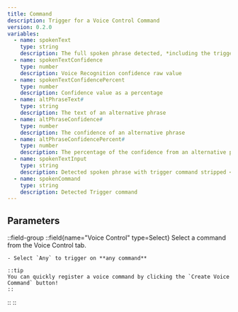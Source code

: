 ```yaml
---
title: Command
description: Trigger for a Voice Control Command
version: 0.2.0
variables:
  - name: spokenText
    type: string
    description: The full spoken phrase detected, *including the trigger phrase*
  - name: spokenTextConfidence
    type: number
    description: Voice Recognition confidence raw value
  - name: spokenTextConfidencePercent
    type: number
    description: Confidence value as a percentage
  - name: altPhraseText#
    type: string
    description: The text of an alternative phrase
  - name: altPhraseConfidence#
    type: number
    description: The confidence of an alternative phrase
  - name: altPhraseConfidencePercent#
    type: number
    description: The percentage of the confidence from an alternative phrase
  - name: spokenTextInput
    type: string
    description: Detected spoken phrase with trigger command stripped <br> (Only works with `Start` based commands)
  - name: spokenCommand
    type: string
    description: Detected Trigger command
---
```


## Parameters
::field-group
  ::field{name="Voice Control" type=Select}
    Select a command from the Voice Control tab.

    - Select `Any` to trigger on **any command**

    ::tip
    You can quickly register a voice command by clicking the `Create Voice Command` button!
    ::
  ::
::